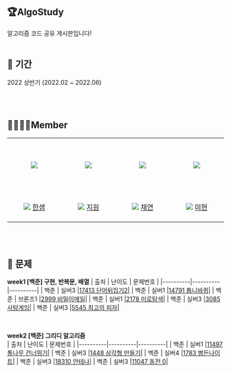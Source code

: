 ## 🏆AlgoStudy

알고리즘 코드 공유 게시판입니다!
<br/>
<br/>

## 📆 기간

2022 상반기 (2022.02 ~ 2022.06)

<br/>
<br/>

## 👨‍👨‍👧‍👧Member

<table >
  <tr height="125px">
    <td align="center" width="120px">
      <a href="https://github.com/mihyunP">
      <img src="https://avatars.githubusercontent.com/u/69749222?v=4"/></a>
    </td>
    <td align="center" width="120px">
      <a href="https://github.com/lena-yun/"><img src="https://avatars.githubusercontent.com/u/71312504?v=4"/></a>
    </td>
    <td align="center" width="120px">
      <a href="https://github.com/chaeyeonkim0223"><img src="https://avatars.githubusercontent.com/u/86418158?v=4"/></a>
    </td>
    <td align="center" width="120px">
      <a href="https://github.com/slovecoms"><img src="https://avatars.githubusercontent.com/u/50094967?v=4"/></a>
    </td>
  
  </tr>
  <tr height="70px">
    <td align="center" width="120px">
      <img src="http://mazassumnida.wtf/api/mini/generate_badge?boj=saem7777" />
      <a href="https://github.com/ed-kyu">한샘</a>
    </td>
    <td align="center" width="120px">
      <img src="http://mazassumnida.wtf/api/mini/generate_badge?boj=baekyoon" />
      <a href="https://github.com/jiwon6141/">지원</a>
    </td>
    <td align="center" width="120px">
      <img src="http://mazassumnida.wtf/api/mini/generate_badge?boj=tomybaru" />
      <a href="https://github.com/seokzin/">채연</a>
    </td>
    <td align="center" width="120px">
      <img src="http://mazassumnida.wtf/api/mini/generate_badge?boj=soultreeforgood" />
      <a href="https://github.com/mihyunhaha">미현</a>
    </td>
  </tr>
</table>

<br/>
<br/>

## 📝 문제

**week1 [백준] 구현, 반복문, 배열**
| 출처 | 난이도 | 문제번호 |
|----------|----------|----------|
| 백준 | 실버3 |[17413 단어뒤집기2](https://www.acmicpc.net/problem/17413)|
| 백준 | 실버1 |[14791 톱니바퀴](https://www.acmicpc.net/problem/14791)|
| 백준 | 브론즈1 |[2999 비밀이메일](https://www.acmicpc.net/problem/2999)|
| 백준 | 실버1 |[2178 미로탐색](https://www.acmicpc.net/problem/2178)|
| 백준 | 실버3 |[3085 사탕게임](https://www.acmicpc.net/problem/3085)|
| 백준 | 실버3 |[5545 최고의 피자](https://www.acmicpc.net/problem/5545)|

<br/>

**week2 [백준] 그리디 알고리즘<br/>**
| 출처 | 난이도 | 문제번호 |
|----------|----------|----------|
| 백준 | 실버1 |[11497 통나무 건너뛰기](https://www.acmicpc.net/problem/11497)|
| 백준 | 실버3 |[1448 삼각형 만들기](https://www.acmicpc.net/problem/1448)|
| 백준 | 실버4 |[1783 병든나이트](https://www.acmicpc.net/problem/1783)|
| 백준 | 실버3 |[18310 안테나](https://www.acmicpc.net/problem/18310)|
| 백준 | 실버3 |[11047 동전 0](https://www.acmicpc.net/problem/11047)|
